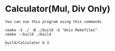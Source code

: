 # Calculator(Mul, Div Only)
```
You can use this program using this commands

cmake -S ./ -B ./build -G "Unix Makefiles"
cmake --build ./build

build/Calculator 6 3
``